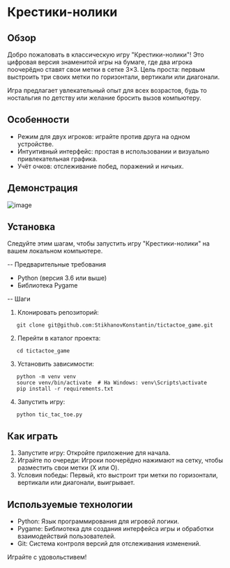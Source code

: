 # Крестики-нолики

## Обзор

Добро пожаловать в классическую игру "Крестики-нолики"! Это цифровая версия знаменитой игры на бумаге, где два игрока поочерёдно ставят свои метки в сетке 3×3. Цель проста: первым выстроить три своих метки по горизонтали, вертикали или диагонали.

Игра предлагает увлекательный опыт для всех возрастов, будь то ностальгия по детству или желание бросить вызов компьютеру.

## Особенности

- Режим для двух игроков: играйте против друга на одном устройстве.
- Интуитивный интерфейс: простая в использовании и визуально привлекательная графика.
- Учёт очков: отслеживание побед, поражений и ничьих.

## Демонстрация
![image](https://github.com/user-attachments/assets/7cac4a44-a4c7-4325-a53e-cc44db0dd73b)



## Установка

Следуйте этим шагам, чтобы запустить игру "Крестики-нолики" на вашем локальном компьютере.

-- Предварительные требования

- Python (версия 3.6 или выше)
- Библиотека Pygame

-- Шаги

1. Клонировать репозиторий:

   
```
   git clone git@github.com:StikhanovKonstantin/tictactoe_game.git
```

2. Перейти в каталог проекта:

   
```
   cd tictactoe_game
```
   

3. Установить зависимости:

```
   python -m venv venv
   source venv/bin/activate  # На Windows: venv\Scripts\activate
   pip install -r requirements.txt
```
   

4. Запустить игру:

```
   python tic_tac_toe.py
```
   

## Как играть

1. Запустите игру: Откройте приложение для начала.
2. Играйте по очереди: Игроки поочерёдно нажимают на сетку, чтобы разместить свои метки (X или O).
3. Условия победы: Первый, кто выстроит три метки по горизонтали, вертикали или диагонали, выигрывает.

## Используемые технологии

- Python: Язык программирования для игровой логики.
- Pygame: Библиотека для создания интерфейса игры и обработки взаимодействий пользователей.
- Git: Система контроля версий для отслеживания изменений.

Играйте с удовольстивем!
